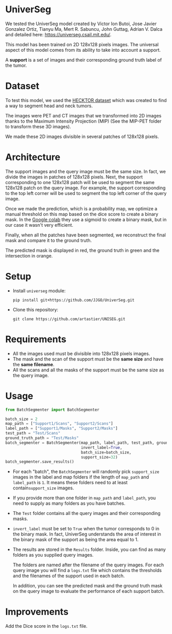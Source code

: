 # UniverSeg

We tested the UniverSeg model created by
Victor Ion Butoi,
Jose Javier Gonzalez Ortiz,
Tianyu Ma,
Mert R. Sabuncu,
John Guttag,
Adrian V. Dalca and detailed here: https://universeg.csail.mit.edu/.

This model has been trained on 2D 128x128 pixels images. The universal aspect of this model comes from its ability to
take into account a support.

A **support** is a set of images and their corresponding ground truth label of the tumor.

# Dataset

To test this model, we used the [HECKTOR dataset](https://hecktor.grand-challenge.org/) which was created to find a way to segment
head and neck tumors.

The images were PET and CT images that we transformed into 2D images thanks to the Maximum Intensity Projection (MIP)
(See the MIP-PET folder to transform these 3D images).

We made these 2D images divisible in several patches of 128x128 pixels.

# Architecture

The support images and the query image must be the same size. In fact, we divide the images in patches of 128x128
pixels. Next, the support corresponding to one 128x128 patch will be used to segment the same 128x128 patch on the query
image. For example, the support corresponding to the top left corner will be used to segment the top left
corner of the query image.

Once we made the prediction, which is a probability map, we optimize a manual threshold on this map based on the dice
score to create a binary mask. In
the [Google colab](https://colab.research.google.com/drive/1TiNAgCehFdyHMJsS90V9ygUw0rLXdW0r?usp=sharing) they use a
sigmoid to create a binary mask, but in our case it wasn't very efficient.

Finally, when all the patches have been segmented, we reconstruct the final mask and compare it to the ground truth.

The predicted mask is displayed in red, the ground truth in green and the intersection in orange.

# Setup

- Install ```universeg``` module:
    ```shell
    pip install git+https://github.com/JJGO/UniverSeg.git
    ```
- Clone this repository:
  ```shell
  git clone https://github.com/artastier/UNISEG.git
  ```

# Requirements

- All the images used must be divisible into 128x128 pixels images.
- The mask and the scan of the support must be the **same size** and have the **same filename**.
- All the scans and all the masks of the support must be the same size as the query image.

# Usage

```python
from BatchSegmenter import BatchSegmenter

batch_size = 2
map_path = ["Support1/Scans", "Support2/Scans"]
label_path = ["Support1/Masks", "Support2/Masks"]
test_path = "Test/Scans"
ground_truth_path = "Test/Masks"
batch_segmenter = BatchSegmenter(map_path, label_path, test_path, ground_truth_path,
                                 invert_label=True,
                                 batch_size=batch_size,
                                 support_size=32)
batch_segmenter.save_results()
```

- For each "batch", the ```BatchSegmenter``` will randomly pick ```support_size``` images in the label and map folders
  if the length of ```map_path``` and ```label_path``` is ```1```. It means these folders need to at least
  contain```support_size``` images.
- If you provide more than one folder in  ```map_path``` and ```label_path```, you need to supply as many folders as you
  have batches.
- The ```Test``` folder contains all the query images and their corresponding masks.
- ```invert_label``` must be set to ```True``` when the tumor corresponds to 0 in the binary mask. In fact, UniverSeg
  understands the area of interest in the binary mask of the support as being the area equal to 1.
- The results are stored in the ```Results``` folder. Inside, you can find as many folders as you supplied query images.

  The folders are named after the filename of the query images.
  For each query image you will find a ```logs.txt``` file which contains the thresholds and the filenames of the
  support used in each batch.

  In addition, you can see the predicted mask and the ground truth mask on the query image to
  evaluate the performance of each support batch.

# Improvements

Add the Dice score in the ```logs.txt``` file.